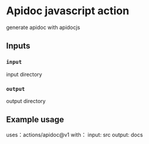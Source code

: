 # Apidoc javascript action

generate apidoc with apidocjs

## Inputs

### `input`
input directory

### `output`
output directory

## Example usage

uses：actions/apidoc@v1
with：
  input: src
  output: docs